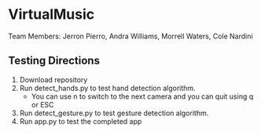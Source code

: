 # VirtualMusic

Team Members: Jerron Pierro, Andra Williams, Morrell Waters, Cole Nardini

## Testing Directions

1. Download repository
2. Run detect_hands.py to test hand detection algorithm.
    * You can use n to switch to the next camera and you can quit using q or ESC
3. Run detect_gesture.py to test gesture detection algorithm.
4. Run app.py to test the completed app
